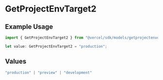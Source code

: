 # GetProjectEnvTarget2

## Example Usage

```typescript
import { GetProjectEnvTarget2 } from "@vercel/sdk/models/getprojectenvop.js";

let value: GetProjectEnvTarget2 = "production";
```

## Values

```typescript
"production" | "preview" | "development"
```